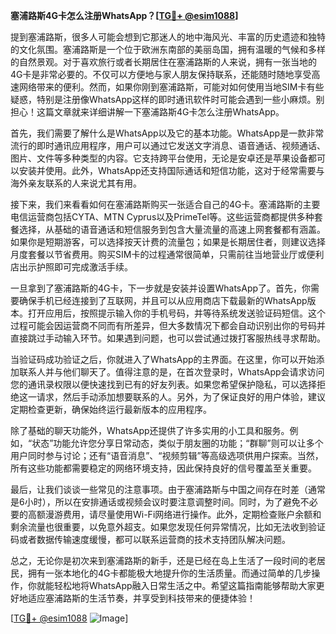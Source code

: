 **塞浦路斯4G卡怎么注册WhatsApp？[[TG💪+ @esim1088](https://t.me/s/esim1088)]**

提到塞浦路斯，很多人可能会想到它那迷人的地中海风光、丰富的历史遗迹和独特的文化氛围。塞浦路斯是一个位于欧洲东南部的美丽岛国，拥有温暖的气候和多样的自然景观。对于喜欢旅行或者长期居住在塞浦路斯的人来说，拥有一张当地的4G卡是非常必要的。不仅可以方便地与家人朋友保持联系，还能随时随地享受高速网络带来的便利。然而，如果你刚到塞浦路斯，可能对如何使用当地SIM卡有些疑惑，特别是注册像WhatsApp这样的即时通讯软件时可能会遇到一些小麻烦。别担心！这篇文章就来详细讲解一下塞浦路斯4G卡怎么注册WhatsApp。

首先，我们需要了解什么是WhatsApp以及它的基本功能。WhatsApp是一款非常流行的即时通讯应用程序，用户可以通过它发送文字消息、语音通话、视频通话、图片、文件等多种类型的内容。它支持跨平台使用，无论是安卓还是苹果设备都可以安装并使用。此外，WhatsApp还支持国际通话和短信功能，这对于经常需要与海外亲友联系的人来说尤其有用。

接下来，我们来看看如何在塞浦路斯购买一张适合自己的4G卡。塞浦路斯的主要电信运营商包括CYTA、MTN Cyprus以及PrimeTel等。这些运营商都提供多种套餐选择，从基础的语音通话和短信服务到包含大量流量的高速上网套餐都有涵盖。如果你是短期游客，可以选择按天计费的流量包；如果是长期居住者，则建议选择月度套餐以节省费用。购买SIM卡的过程通常很简单，只需前往当地营业厅或便利店出示护照即可完成激活手续。

一旦拿到了塞浦路斯的4G卡，下一步就是安装并设置WhatsApp了。首先，你需要确保手机已经连接到了互联网，并且可以从应用商店下载最新的WhatsApp版本。打开应用后，按照提示输入你的手机号码，并等待系统发送验证码短信。这个过程可能会因运营商不同而有所差异，但大多数情况下都会自动识别出你的号码并直接跳过手动输入环节。如果遇到问题，也可以尝试通过拨打客服热线寻求帮助。

当验证码成功验证之后，你就进入了WhatsApp的主界面。在这里，你可以开始添加联系人并与他们聊天了。值得注意的是，在首次登录时，WhatsApp会请求访问您的通讯录权限以便快速找到已有的好友列表。如果您希望保护隐私，可以选择拒绝这一请求，然后手动添加想要联系的人。另外，为了保证良好的用户体验，建议定期检查更新，确保始终运行最新版本的应用程序。

除了基础的聊天功能外，WhatsApp还提供了许多实用的小工具和服务。例如，“状态”功能允许您分享日常动态，类似于朋友圈的功能；“群聊”则可以让多个用户同时参与讨论；还有“语音消息”、“视频剪辑”等高级选项供用户探索。当然，所有这些功能都需要稳定的网络环境支持，因此保持良好的信号覆盖至关重要。

最后，让我们谈谈一些常见的注意事项。由于塞浦路斯与中国之间存在时差（通常是6小时），所以在安排通话或视频会议时要注意调整时间。同时，为了避免不必要的高额漫游费用，请尽量使用Wi-Fi网络进行操作。此外，定期检查账户余额和剩余流量也很重要，以免意外超支。如果您发现任何异常情况，比如无法收到验证码或者数据传输速度缓慢，都可以联系运营商的技术支持团队解决问题。

总之，无论你是初次来到塞浦路斯的新手，还是已经在岛上生活了一段时间的老居民，拥有一张本地化的4G卡都能极大地提升你的生活质量。而通过简单的几步操作，你就能轻松地将WhatsApp融入日常生活之中。希望这篇指南能够帮助大家更好地适应塞浦路斯的生活节奏，并享受到科技带来的便捷体验！

[[TG💪+ @esim1088](https://t.me/s/esim1088) ![Image](https://i.postimg.cc/4NQfJmqS/Snipaste-2025-05-13-00-14-12.png)]